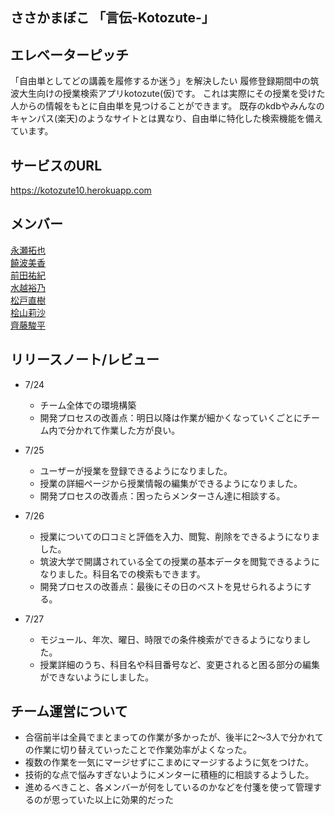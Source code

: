 ## ささかまぼこ 「言伝-Kotozute-」

## エレベーターピッチ
「自由単としてどの講義を履修するか迷う」を解決したい
    履修登録期間中の筑波大生向けの授業検索アプリkotozute(仮)です。
    これは実際にその授業を受けた人からの情報をもとに自由単を見つけることができます。
    既存のkdbやみんなのキャンパス(楽天)のようなサイトとは異なり、自由単に特化した検索機能を備えています。

## サービスのURL
https://kotozute10.herokuapp.com

## メンバー
[永瀬拓也](https://github.com/NagaTaku)  
[饒波美香](https://github.com/MikaNoha)  
[前田祐紀](https://github.com/YuukiMAEDA)  
[水越裕乃](https://github.com/NiwataN)  
[松戸直樹](https://github.com/naokimatsudo)  
[桧山莉沙](https://github.com/LisaHiyama)  
[齊藤駿平](https://github.com/pe50)  

## リリースノート/レビュー
- 7/24  
  - チーム全体での環境構築
  - 開発プロセスの改善点：明日以降は作業が細かくなっていくごとにチーム内で分かれて作業した方が良い。

- 7/25
  - ユーザーが授業を登録できるようになりました。
  - 授業の詳細ページから授業情報の編集ができるようになりました。
  - 開発プロセスの改善点：困ったらメンターさん達に相談する。

- 7/26
  - 授業についての口コミと評価を入力、閲覧、削除をできるようになりました。
  - 筑波大学で開講されている全ての授業の基本データを閲覧できるようになりました。科目名での検索もできます。
  - 開発プロセスの改善点：最後にその日のベストを見せられるようにする。

- 7/27
  - モジュール、年次、曜日、時限での条件検索ができるようになりました。
  - 授業詳細のうち、科目名や科目番号など、変更されると困る部分の編集ができないようにしました。

## チーム運営について
- 合宿前半は全員でまとまっての作業が多かったが、後半に2〜3人で分かれての作業に切り替えていったことで作業効率がよくなった。
- 複数の作業を一気にマージせずにこまめにマージするように気をつけた。
- 技術的な点で悩みすぎないようにメンターに積極的に相談するようした。
- 進めるべきこと、各メンバーが何をしているのかなどを付箋を使って管理するのが思っていた以上に効果的だった
